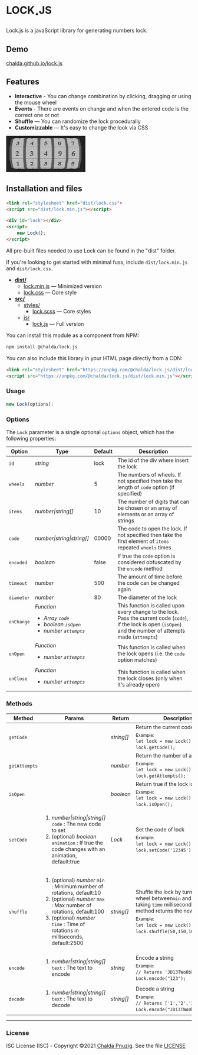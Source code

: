 # LOCK<sub><sub><sup><sup><sub> 🔒&#xFE0E; </sub></sup></sup></sub></sub>JS
Lock.js is a javaScript library for generating numbers lock.

## Demo

[chalda.github.io/lock.js](https://chalda-pnuzig.github.io/lock.js)

## Features

- **Interactive** - You can change combination by clicking, dragging or using the mouse wheel
- **Events** - There are events on change and when the entered code is the correct one or not
- **Shuffle** — You can randomize the lock procedurally
- **Customizzable** — It's easy to change the look via CSS

![Lock.js](src/images/lock.webp)

## Installation and files

```html
<link rel="stylesheet" href="dist/lock.css">
<script src="dist/lock.min.js"></script>
```
```html
<div id="lock"></div>
<script>
	new Lock();
</script>
```
All pre-built files needed to use Lock can be found in the "dist" folder.

If you're looking to get started with minimal fuss, include `dist/lock.min.js`  and `dist/lock.css`.

- [**dist/**](dist)
    - [lock.min.js](dist/lock.min.js) — Minimized version
    - [lock.css](dist/lock.css) — Core style
- [**src/**](src)
    - [styles/](src)
        - [lock.scss](src/styles/lock.scss) — Core styles
    - [js/](src)
        - [lock.js](src/js/lock.js) — Full version

You can install this module as a component from NPM:

```bash
npm install @chalda/lock.js
```
You can also include this library in your HTML page directly from a CDN:

```html
<link rel="stylesheet" href="https://unpkg.com/@chalda/lock.js/dist/lock.css">
<script src="https://unpkg.com/@chalda/lock.js/dist/lock.min.js"></script>
```
### Usage

```js
new Lock(options);
```
### Options

The `Lock` parameter is a single optional `options` object, which has the following properties:
<!-- OPTIONS_TABLE  -->
| Option     | Type                                                                                                 | Default | Description
|------------|------------------------------------------------------------------------------------------------------|---------|--------------------
| `id`       | _string_                                                                                             | lock    | The id of the div where insert the lock                                                                                                                            
| `wheels`   | _number_                                                                                             | 5       | The numbers of wheels. If not specified then take the length of `code` option (if specified)                                                                       
| `items`    | _number&#124;string[]_                                                                               | 10      | The number of digits that can be chosen or an array of elements or an array of strings                                                                             
| `code`     | _number&#124;string&#124;string[]_                                                                   | 00000   | The code to open the lock. If not specified then take the first element of `items` repeated `wheels` times                                                         
| `encoded`  | _boolean_                                                                                            | false   | If true the `code` option is considered obfuscated by the `encode` method                                                                                          
| `timeout`  | _number_                                                                                             | 500     | The amount of time before the code can be changed again                                                                                                            
| `diameter` | _number_                                                                                             | 80      | The diameter of the lock                                                                                                                                           
| `onChange` | _Function<ul><li>_Array_ `code` </li><li>_boolean_ `isOpen` </li><li>_number_ `attempts` </li></ul>_ |         | This function is called upon every change to the lock. Pass the current code (`code`), if the lock is open (`isOpen`) and the number of attempts made (`attempts`) 
| `onOpen`   | _Function<ul><li>_number_ `attempts` </li></ul>_                                                     |         | This function is called when the lock opens (i.e. the `code` option matches)                                                                                       
| `onClose`  | _Function<ul><li>_number_ `attempts` </li></ul>_                                                     |         | This function is called when the lock closes (only when it's already open)                                                                                         
<!-- OPTIONS_TABLE  -->

### Methods

<!-- METHODS_TABLE  -->
| Method        | Params                                                                                                                                                                                                                                              | Return     | Description
|---------------|-----------------------------------------------------------------------------------------------------------------------------------------------------------------------------------------------------------------------------------------------------|------------|--------------------
| `getCode`     |                                                                                                                                                                                                                                                     | _string[]_ | Return the current code<br><sub>Example:</sub><br>`let lock = new Lock();`<br>`lock.getCode();`                                                                                                                      
| `getAttempts` |                                                                                                                                                                                                                                                     | _number_   | Return the number of attempts<br><sub>Example:</sub><br>`let lock = new Lock();`<br>`lock.getAttempts();`                                                                                                            
| `isOpen`      |                                                                                                                                                                                                                                                     | _boolean_  | Return true if the lock is open<br><sub>Example:</sub><br>`let lock = new Lock();`<br>`lock.isOpen();`                                                                                                               
| `setCode`     | <ol><li>_number&#124;string&#124;string[]_ `code` : The new code to set</li><li>(optional) _boolean_ `animation` : If true the code changes with an animation, default:true</li></ol>                                                               | _Lock_     | Set the code of lock<br><sub>Example:</sub><br>`let lock = new Lock();`<br>`lock.setCode('12345');`                                                                                                                  
| `shuffle`     | <ol><li>(optional) _number_ `min` : Minimum number of rotations, default:10</li><li>(optional) _number_ `max` : Max number of rotations, default:100</li><li>(optional) _number_ `time` : Time of rotations in milliseconds, default:2500</li></ol> | _string[]_ | Shuffle the lock by turning each wheel between`min` and `max` times taking `time`  milliseconds.The method returns the new `code`<br><sub>Example:</sub><br>`let lock = new Lock();`<br>`lock.shuffle(50,150,1000);` 
| `encode`      | <ol><li>_number&#124;string&#124;string[]_ `text` : The text to encode</li></ol>                                                                                                                                                                    | _string_   | Encode a string<br><sub>Example:</sub><br>`// Returns 'JD13TWo0bk1qNFhN'`<br>`Lock.encode("123");`                                                                                                                   
| `decode`      | <ol><li>_number&#124;string&#124;string[]_ `text` : The text to decode</li></ol>                                                                                                                                                                    | _string[]_ | Decode a string<br><sub>Example:</sub><br>`// Returns ['1','2','3']`<br>`Lock.encode("JD13TWo0bk1qNFhN");`                                                                                                           
<!-- METHODS_TABLE  -->

--------------------------------

### License

ISC License (ISC) - Copyright &copy;2021 [Chalda Pnuzig](https://github.com/chalda-pnuzig/lock.js). See the file [LICENSE](LICENSE)